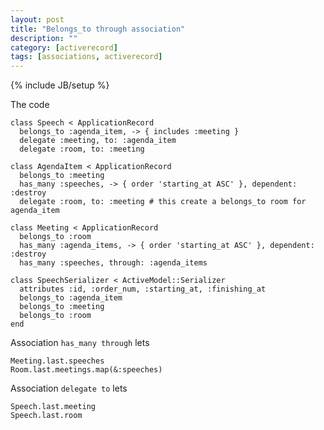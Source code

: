 ```yaml
---
layout: post
title: "Belongs_to through association"
description: ""
category: [activerecord]
tags: [associations, activerecord]
---
```

{% include JB/setup %}

The code

    class Speech < ApplicationRecord
      belongs_to :agenda_item, -> { includes :meeting }
      delegate :meeting, to: :agenda_item
      delegate :room, to: :meeting

    class AgendaItem < ApplicationRecord
      belongs_to :meeting
      has_many :speeches, -> { order 'starting_at ASC' }, dependent: :destroy
      delegate :room, to: :meeting # this create a belongs_to room for agenda_item

    class Meeting < ApplicationRecord
      belongs_to :room
      has_many :agenda_items, -> { order 'starting_at ASC' }, dependent: :destroy
      has_many :speeches, through: :agenda_items

    class SpeechSerializer < ActiveModel::Serializer
      attributes :id, :order_num, :starting_at, :finishing_at
      belongs_to :agenda_item
      belongs_to :meeting
      belongs_to :room
    end


Association `has_many through` lets

    Meeting.last.speeches
    Room.last.meetings.map(&:speeches)

Association `delegate to` lets

    Speech.last.meeting
    Speech.last.room

